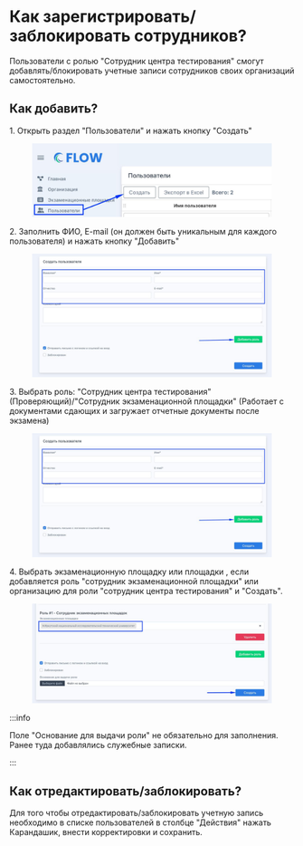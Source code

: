 # Как зарегистрировать/заблокировать сотрудников?

Пользователи с ролью "Сотрудник центра тестирования" смогут добавлять/блокировать учетные записи сотрудников своих организаций самостоятельно.

## Как добавить?

1\. Открыть  раздел "Пользователи" и нажать кнопку "Создать"

<figure><img src="../../.gitbook/assets/telegram-cloud-photo-size-2-5249304455487285519-y.jpg" alt=""><figcaption></figcaption></figure>

2\. Заполнить ФИО, E-mail (он должен быть уникальным для каждого пользователя) и нажать кнопку "Добавить"

<figure><img src="../../.gitbook/assets/telegram-cloud-photo-size-2-5249304455487285520-y.jpg" alt=""><figcaption></figcaption></figure>

3\. Выбрать роль: "Сотрудник центра тестирования" (Проверяющий)/"Сотрудник экзаменационной площадки" (Работает с документами сдающих и загружает отчетные документы после экзамена)

<figure><img src="../../.gitbook/assets/telegram-cloud-photo-size-2-5249304455487285520-y (1).jpg" alt=""><figcaption></figcaption></figure>

4\. Выбрать экзаменационную площадку или площадки , если добавляется роль "сотрудник экзаменационной площадки" или организацию для роли "сотрудник центра тестирования" и "Создать".

<figure><img src="../../.gitbook/assets/telegram-cloud-photo-size-2-5249304455487285521-y.jpg" alt=""><figcaption></figcaption></figure>

:::info

Поле "Основание для выдачи роли" не обязательно для заполнения. Ранее туда добавлялись служебные записки.

:::

## Как отредактировать/заблокировать?

Для того чтобы отредактировать/заблокировать учетную запись необходимо в списке пользователей в столбце "Действия" нажать Карандашик, внести корректировки и сохранить.
